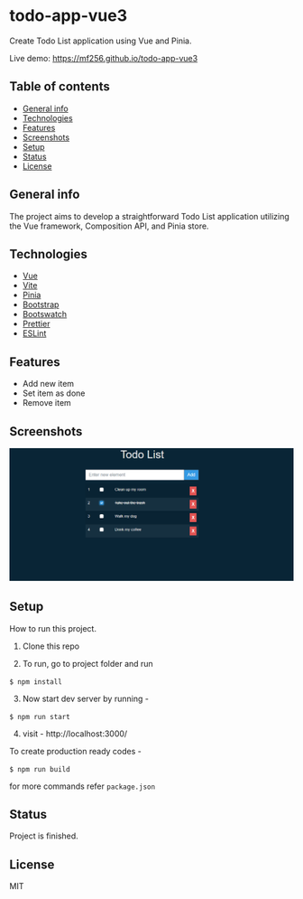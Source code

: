 # todo-app-vue3

Create Todo List application using Vue and Pinia.

Live demo: https://mf256.github.io/todo-app-vue3

## Table of contents

- [General info](#general-info)
- [Technologies](#technologies)
- [Features](#features)
- [Screenshots](#screenshots)
- [Setup](#setup)
- [Status](#status)
- [License](#license)

## General info

The project aims to develop a straightforward Todo List application utilizing the Vue framework, Composition API, and Pinia store.

## Technologies

- [Vue](https://vuejs.org)
- [Vite](https://vitejs.dev)
- [Pinia](https://pinia.vuejs.org)
- [Bootstrap](https://getbootstrap.com)
- [Bootswatch](https://bootswatch.com)
- [Prettier](https://prettier.io)
- [ESLint](https://eslint.org)

## Features

- Add new item
- Set item as done
- Remove item

## Screenshots

![Example screenshot 1](./doc/screen1.png)

## Setup

How to run this project.

1. Clone this repo

2. To run, go to project folder and run

`$ npm install`

3. Now start dev server by running -

`$ npm run start`

4. visit - http://localhost:3000/

To create production ready codes -

`$ npm run build`

for more commands refer `package.json`

## Status

Project is finished.

## License

MIT
